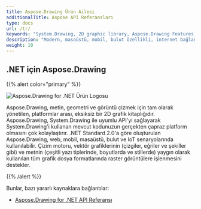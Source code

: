 ```yaml
---
title: Aspose.Drawing Ürün Ailesi
additionalTitle: Aspose API Referansları
type: docs
url: /tr/
keywords: "System.Drawing, 2D graphic library, Aspose.Drawing Features, documentation"
description: "Modern, masaüstü, mobil, bulut özellikli, internet bağlantılı uygulamalar oluşturmak için eksiksiz bir 2D grafik kitaplığı olan Aspose.Drawing for .NET'e giriş yapın."
weight: 10
---
```

## .NET için Aspose.Drawing

{{% alert color="primary" %}} 

![Aspose.Drawing for .NET Ürün Logosu](../home_1.png)


Aspose.Drawing, metin, geometri ve görüntü çizmek için tam olarak yönetilen, platformlar arası, eksiksiz bir 2D grafik kitaplığıdır. Aspose.Drawing, System.Drawing ile uyumlu API'yi sağlayarak System.Drawing'i kullanan mevcut kodunuzun gerçekten çapraz platform olmasını çok kolaylaştırır. .NET Standard 2.0'a göre oluşturulan Aspose.Drawing, web, mobil, masaüstü, bulut ve IoT senaryolarında kullanılabilir. Çizim motoru, vektör grafiklerinin (çizgiler, eğriler ve şekiller gibi) ve metnin (çeşitli yazı tiplerinde, boyutlarda ve stillerde) yaygın olarak kullanılan tüm grafik dosya formatlarında raster görüntülere işlenmesini destekler.

{{% /alert %}} 

Bunlar, bazı yararlı kaynaklara bağlantılar:
- [Aspose.Drawing for .NET API Referansı](/drawing/tr/net/)

